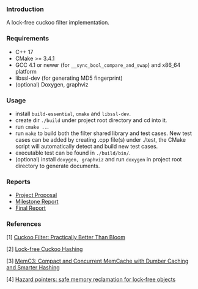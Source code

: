 ### Introduction

A lock-free cuckoo filter implementation.

### Requirements
* C++ 17
* CMake >= 3.4.1
* GCC 4.1 or newer (for `__sync_bool_compare_and_swap`) and x86_64 platform
* libssl-dev (for generating MD5 fingerprint)
* (optional) Doxygen, graphviz

### Usage
* install `build-essential`, `cmake` and `libssl-dev`.
* create dir `./build` under project root directory and cd into it.
* run `cmake ..`.
* run `make` to build both the filter shared library and test cases. New test cases can be added by creating .cpp file(s) under ./test, the CMake script will automatically detect and build new test cases.
* executable test can be found in `./build/bin/`.
* (optional) install `doxygen, graphviz` and run `doxygen` in project root directory to generate documents.

### Reports
* [Project Proposal](https://github.com/xsxszab/lock_free_cuckoo_filter/blob/master/reports/proposal.md)
* [Milestone Report](https://github.com/xsxszab/lock_free_cuckoo_filter/blob/master/reports/milestone.md)
* [Final Report](https://github.com/xsxszab/lock_free_cuckoo_filter/blob/master/reports/final_report.md)

### References
[1] [Cuckoo Filter: Practically Better Than Bloom](https://www.cs.cmu.edu/~dga/papers/cuckoo-conext2014.pdf)

[2] [Lock-free Cuckoo Hashing](https://ieeexplore.ieee.org/document/6888938)

[3] [MemC3: Compact and Concurrent MemCache with Dumber Caching and Smarter Hashing](https://www.usenix.org/system/files/conference/nsdi13/nsdi13-final197.pdf)

[4] [Hazard pointers: safe memory reclamation for lock-free objects](https://ieeexplore.ieee.org/document/1291819)
